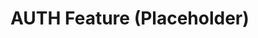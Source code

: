 # AUTH Feature (Placeholder)

<!-- TODO: Manually document client/server components, services, models, API, data flow. (as per DOCS_IMPROVEMENT_PLAN.md) -->
